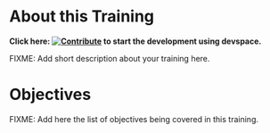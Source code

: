 # About this Training

**Click here: [![Contribute](https://www.eclipse.org/che/contribute.svg)](https://devspaces.apps.tools-na100.dev.ole.redhat.com/#https://github.com/RedHatQuickCourses/test-bfx) to start the development using devspace.**

FIXME: Add short description about your training here.

# Objectives

FIXME: Add here the list of objectives being covered in this training.

